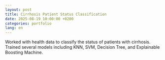 ```yaml
---
layout: post
title: Cirrhosis Patient Status Classification
date: 2025-08-19 10:00:00 +0200
categories: portfolio
lang: en
---
```

Worked with health data to classify the status of patients with cirrhosis. Trained several models including KNN, SVM, Decision Tree, and Explainable Boosting Machine.